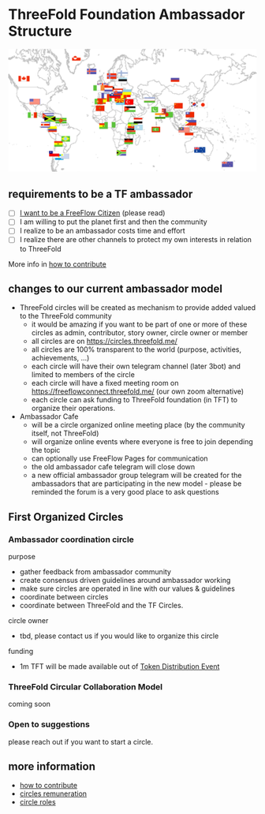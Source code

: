 
# ThreeFold Foundation Ambassador Structure

![](./img/ambassadors_world.png)

## requirements to be a TF ambassador

- [ ] [I want to be a FreeFlow Citizen](freeflow_citizen.md) (please read)
- [ ] I am willing to put the planet first and then the community 
- [ ] I realize to be an ambassador costs time and effort
- [ ] I realize there are other channels to protect my own interests in relation to ThreeFold

More info in [how to contribute](how_to_contribute.md)

## changes to our current ambassador model

- ThreeFold circles will be created as mechanism to provide added valued to the ThreeFold community
    - it would be amazing if you want to be part of one or more of these circles as admin, contributor, story owner, circle owner or member
    - all circles are on https://circles.threefold.me/
    - all circles are 100% transparent to the world (purpose, activities, achievements, ...)
    - each circle will have their own telegram channel (later 3bot) and limited to members of the circle
    - each circle will have a fixed meeting room on https://freeflowconnect.threefold.me/ (our own zoom alternative)
    - each circle can ask funding to ThreeFold foundation (in TFT) to organize their operations.
- Ambassador Cafe 
    - will be a circle organized online meeting place (by the community itself, not ThreeFold)
    - will organize online events where everyone is free to join depending the topic
    - can optionally use FreeFlow Pages for communication
    - the old ambassador cafe telegram will close down
    - a new official ambassador group telegram will be created for the ambassadors that are participating in the new model - please be reminded the forum is a very good place to ask questions

## First Organized Circles

### Ambassador coordination circle

purpose

- gather feedback from ambassador community
- create consensus driven guidelines around ambassador working
- make sure circles are operated in line with our values & guidelines
- coordinate between circles
- coordinate between ThreeFold and the TF Circles.

circle owner

- tbd, please contact us if you would like to organize this circle

funding

- 1m TFT will be made available out of [Token Distribution Event](tdeoverview.md)

### ThreeFold Circular Collaboration Model

coming soon

### Open to suggestions

please reach out if you want to start a circle.


## more information

- [how to contribute](how_to_contribute.md)
- [circles remuneration](circles_remuneration.md)
- [circle roles](circles_roles.md)

